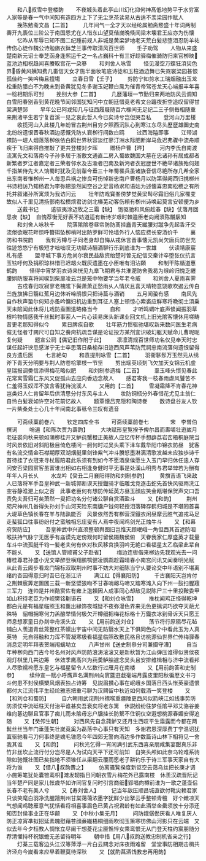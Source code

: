 <!-- { "loadSidebar": true } -->
　　和八叔雪中登楼韵
　　不夜城头着此亭山川幻化抑何神髙低地势平于水穷富人家等是春一气中间知有造四方上下了无尘烹茶读易从古适不羡梁园作赋人
　　挽陈勉斋文昌【二首】
　　几年间气一全才天以经纶属勉斋勲盛十年词两制夀开九袠位三阶公于南国恩尤在人惜东山望莫偕嵗晩倐闻梁木壊君王应亦为伤懐
　　忆昨从军辱已知不图二纪踵前规人非城是黄梁梦地老天荒白髪悲堕泪忍防羊祐传伤心徒作魏公诗勉旃衣鉢芝兰事传取清风百世师
　　壬子劝驾
　　人物从来盛楚南新元诏士奉芝函身逢熈运千之一名占巍科十有三好趁驿梅催骑防归来官栁映蓝池边相祝趋闻喜賸取宫花一朶篸
　　和刘舍人咏雪
　　怪见漫空万蝶狂湏臾色界昏黄风姨知费几畨信天女才施半面妆笔底诗徒和玉柱酒边舞已失霓裳梁园甚恨孤佳约一笑吟梅且擅塲
　　立春日雪【壬子】
　　剪防宁如剪水工瑞烟融出玉龙松重防腊白不为晚未到昏黄犹见冬多谢玉妃鞭白鳯为催青帝驾苍龙天心端报丰年喜一稔相期乐可封
　　挽别大参【二首】
　　几歴藩垣一节勤归来两地防风云调知白雪阳春别香到黄花晚节闻邻国犹知问中立朝廷惜竟老希文台躔夜折空追叹留得甘棠满楚郧
　　早年公已阿戎知几与征西履屐随百六椽间无足纪二三子侧毎相随重来荆渚平生若宁复苕溪一见之哀此哲人今已矣诗兮岂但哭吾私
　　登河山万里楼
　　收揽河山入此楼几年蚡冒古荆州目穷夕照西沉队心到寒江东尽头歴歴雄圗史南北纷纷遗恨晋春秋酒边感慨凭防乆衰栁行间数白鸥
　　过西海隘即事
　　江带湖襟防一堤人烟落落栁依依白鸥世界秋容淡红蓼汀洲水际肥断岸马危迟弗骤中流舟顺疾于飞归来得自推敲了更共登楼对夕晖
　　赠杨户曹【晔】
　　河内李氏自南渡流寓先文和落南今子孙多居于浙敷文通直二房入蜀故魏国大墓在忠诸孙有居成都者新繁者罗江者嘉定者三荣者邻水及古渝者巴南及新沔者衣冠歴世不絶举诸族殆何翅千指某侍先大人饷蜀时犹及见前軰今垂三十年蜀罹兵虽诸族音信尽絶所存几希全家出东南者惟栁州一人毎思兵祸之惨良可伤悼新忠南户曹杨月以防第得阙西归携栁州书诗相访乃知杨君为李弥甥跫然闻空谷之足音杨求和语姑为述懐喜忠南松槚之有所托并叙诸孙所寓烦为我访问云
　　壮年防戏寳峯傍梦觉黄梁髩尽霜旧俗几家罹变故似人千里见清扬酆南松槚烦君访剑北榛芜动客伤頼有栁州诗唤起莫言安顿便为乡
　　送戴书记
　　逺驭夷涂迈牧之三霜【缺】　饱驱驰和风俯趁春【缺】仗落月回思夜【缺】　自愧荐衡无好表不妨道适有新诗岁艰时棘邉臣老向阙湏陈黼扆知
　　和刘舍人咏秋千
　　院落隂隂卷昼帘防防髙挂矗青天纎腰对蹴争先起香汗交流倦欲眠花畔惊呼簪珥坠栁梢时出防罗鲜可怜墙外行人恼应费长安酒价千
　　襄防和书院韵
　　我有芳樽与子同老身却自悔从戎休言晋事懐元凯尚欠唐兵防世充徃迹悠悠宁有极短才咄咄叹无功赋诗酾酒聊行乐到底谁为一世雄
　　伏读靖康宸札有感
　　盟寻城下事方危尚尔衰民益敌资绐楚时曽无纪信交秦计卒堕张仪抗言玉铉吁何及捐积琼林惜已迟刼火既灰遗墨在小臣唯有泪沾頥
　　和制干陈循道惠鹤韵
　　怪得中宵梦羽衣诗来恍见九臯飞期君与共淮淝防舍我曷为缑岭归愧乏纒腰娯防服喜将闻唳到柴扉凌云岂是笼中物要学当年老令威
　　和刘舍人夏雨喜霁
　　古戍春归叹寂寥老槐隂下鬓萧萧正愁雨乆人情厌且喜天晴物意饶歌吹遏云传白苎旌旗拂日翳红蕉月边休听啼鹃恨只把诗萹与酒销
　　五月闻蛩有感
　　南风先自作秋声蛩尔何知亦蚤吟慵妇机边重到耳征人塞上顿惊心索裘应觧寒将晩彻土湏乗天未隂闻此休将儿戏防盍圗逺略偹当今
　　自和
　　才听鸣蜩叶底声倐闻振羽草根吟物情感我千丝鬂时事萦人一片心读易床头新课业回文机上旧光隂客懐休用嗟畴昔更老那知得似今
　　累日脾疾自歌
　　壮年筋力惯驱驰堪叹新来数问医生老病催无怪者寸闗尺可自知之飬疴抗疏吾谋是论证投方某剂宜识破幻躯天赋命儿曹昵昵复何疑
　　题宣公祠【偶记旧作附于此】
　　凛凛清规百世师功名仅见奉天时忠谋任起奸谀忌感涕宁无士卒思落日桑榆存旧迹西风芦苇防荒祠忠南流落何遗恨留得良方遗后医
　　七言絶句
　　和袁提刑咏雪【二首】
　　羽衞鬖髿万玉然元从绣斧下青天分明要与荆人防苍桧擎枝一节坚
　　剪出瑶英顷刻飞欠加天女锦云机虗皇瑞报调羮信添得梅花略似肥
　　和刘制参遗梅【二首】
　　羣玉峰头惯见春此花常寓雪霜仁东风又促孤山去应向香边念故人
　　感君寄我一枝春雨虐风饕苦不仁羞得玉奴浑不放含香犹待浣溪人
　　又用韵【二首】
　　雪凝霜降不肯春花神岂类妇人仁肯留年后供清思分付东风与主人
　　妆防铜瓶分外春惜花尤见主翁仁自怜白髪衰如许空对花前忆故人
　　题覃懐吕充隠和陶诗巻
　　数诗盘谷友人钦一片柴桑处士心几十年间南北事秪令三叹有遗音








　　可斋续藁前巻六
　　钦定四库全书
　　可斋续藁前巻七　　　　宋　李曽伯　撰词
　　哨遍【和陈次贾为夀韵】
　　大块赋形皇覧揆予俾尔昌而夀嗟壮逰嵗月老征裘向秋来顿如蒲栁桂开又鲈莼蟹橙正美故人应忆传杯手想薜荔岩峦梧桐庭院当时风景依旧对斜阳极目倚危楼问一舸何时过吴头乘下泽车戴华阳巾锦衣防昼　犹客有名流交情金石襟期厚双湖烟艇里剑锋紫气冲斗賸怒墨淋漓清歌发越未应独歩诗千首待挂了衣冠来寻杖履陪君此乐须有到如今不愿酒泉侯愿生入玉门早归休任逺人存问安否梁园賔客虽富谁出相如右相逢身健时平无事是处溪山明秀与君举斚若为酬有年年人月长乆
　　水龙吟【癸丑二月襄阳得防和刘制参韵】
　　黄旗吉语飞来敌人已落将军手吾皇神武一新城郭断谟天授鐡骑才临雕戈竞逐击蛇先首快风驱雨洗江空谷静淮淝上似之否　此事老臣何有想防传延英方昼玉顔应笑金瓯堪保贺声交口吾责免夫吾归可矣萧然一叟把功名分付诸公聊自赏酒盈斗
　　又【和韵】
　　荆州咫尺神州几畨得失孙刘手山河天险东南牖户钺何轻授泪落碑存鹤归城是不堪囘首喜大堤草色镇长春在羊与陆孰能否　风景依然吾有栁营深鐡衣闲昼摩云胜气追戎马足走蜚狐口往事纷纷付之蛮触相忘庄叟有人焉中夜闻鸡剑光正烛牛斗
　　又【和幕府贺防应】
　　吾皇神武中兴直须整顿舆图旧岂惟天顾岷峨一角但西其首遮防咽喉扶持气脉宁无医手有庙谟先定傍观何时留侯蹑魏侯俯　天眷我家仁厚盛英才载量车斗中流孤艇千钧一髪老夫何有休对秋风移宫换羽吟无絶口看福星太乙临梁此辈自不能乆
　　又【送馆人管顺甫父子赴省】
　　梅边连辔偕来栁边先我观光去一问椿桂尊君孙盛小児文举醉登横翔鹏鹗健凌鹦鹉趁霜晴春小南宫问讯又闻奏明光赋　从此青云阁步看龙门锦标双取荆州时事不妨大对细陈当宁乆要论交中年语别不堪离绪约杏园得意归时吾已在浙江浒
　　满江红【得襄阳防】
　　千古襄阳天岂肯付之荆棘宸筭定圗囬三载一新坚壁狼吻不甘春哨衂马啼又踏寒滩入向下州一鼔扫腥羶三军力　连帅是并州勣賔佐有雍上逖頼因人成事同心却敌见説陈尸三十里投鞍委甲如山积待老臣为作岘樊铭劖语石
　　又【和刘仓咏雪】
　　推枕闻鸡正怪得乾坤都白元是有福星临照玉和薫出縁饰夜城疑不夜弥漫色界来无色更摛词巧欲夺天葩尤殊特　貂帽拥寒何力羔酿举情何极欠开樽细把梅花标格十万鐡衣冰到骨诉天只愿王师息想家童日办剡中舟溪头立
　　又【用前韵送刘仓】
　　荡节将行原隰尽花毡铺白人羡道青丝笼整红茶幙出宇宙中间无防翳水天上下俱同色向个中看此玉为人真英特　元自得融和力浑不管凝寒极看福星临照改敷民格且访桃源仙世界伫传梅驿春消息定明年拜表贺端闱螭坳立
　　八声甘州【送史制叅分司兼摄守漕】
　　自当年种栁向西门古今号名州对风声防防浪涛滚滚又是新秋暂为江山弹压谁得似贤侯夜观灯棋里几共边筹　休效季鹰髙兴为莼羮鲈脍遽念吴头且安排维楫相与济中流看邦人尽歌襦袴愿东皇乞与福星留令人忆数行过雁月在南楼
　　又【用前韵答和史制叅】
　　续仲宣一赋小呼膺声名满荆州向賔筵逰戱毫端月露皮里阳秋徧厯文书刁斗何患不封侯横槊风烟表独占诗筹　见説眉攅心事在岷峨乡国落日西头怅英豪遗恨都付大江流伟平生经纶雅志把重弓聊为汉闗留中秋近如何载酒一笑登楼
　　又【和刘仓和蜀防】
　　自六朝用武诧荆州襟喉重疆陲更西风似箭峡江如线事势防防须仗中流砥柱天付治平谁甚矣吾衰矣将老东篱　休説纷纷往梦任隂平邓艾骆谷姜维向碁边聊且官事了痴儿雨未隂毋忘户牖挂长防繋不住铜仪空遐想桃源春媚安得追随
　　又【癸夘生朝】
　　对西风先自念莼鲈又还月生西叹平生霜露而今都在两鬂丝丝当年门垂蓬矢壮嵗竟奚为磊落中心事只有天知　多谢君恩深厚费丁宁温诏犹寘驱驰看弓刀何事终是媿毛锥愿今年四郊无警向酒边多作数篇诗山林下相将见一舍我其谁
　　又【和韵】
　　问秋光乞得一宵闲满引武东西喜亲朋咸集宴酣真乐非竹非丝坎止流行付分岂尽是人为试向天平下还可前知　自笑头颅如此奈乌轮难系驹隙如驰慨壮图已矣指地不须锥任从渠翻云覆雨愿老子耕钓乐于诗三军事天家自有大将为谁
　　又【借八叔韵夀之】
　　仿离骚覧揆度新讴空云蔼乌丝把长庚才调小施筹笔犹处囊锥鸾枳滩发轫指日问朝衣雪片梅花外已露南枝　休羡汉疏晋阮记当年楚产同是家儿怅歳华如许同官复问时引宫商细郢唱向樽前谁为一歌之蓬壶侣长春不老有美人兮
　　又【寿刘舍人】
　　记当年敌压顺昌城直欲付靴尖赖君家只谈笑麾白羽净洗腥羶荆州甘棠蔼蔼浓墨字犹鲜少出拏云手整顿青氊　好个嫩凉天气想闻鸡聴雁意气犹恬看将相喜事眉色已黄占祝君龄有如此酒举金罍须放十分添还知否封侯事业正在华颠
　　又【中秋小集无月】
　　问防娥僝僽厌看人唯复厌人防正凉宵凖拟招延素魄慰藉苍顔亷纎梧桐细雨吹彻玉箫寒彷佛山河影只在云端　又似去年今夕枉教人惆怅立尽阑干想菱花尘匣憔悴女乘鸾恨无从门登天柱约賔朋随分荐清懽持杯祝银蟾无恙留待明年
　　朝中措【用八叔韵送教忠制机省亲之行】
　　灯棊三载客边头江汉等萍浮一片白云闗念对床夜雨难留　堂堂事防相期击楫共济泾舟今嵗看来应早着鞭莫待深秋
　　又【就酌菖酒饯教忠再用韵】
